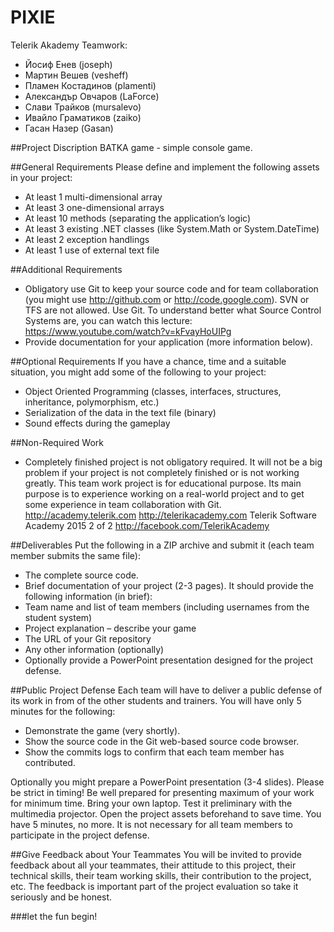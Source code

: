 # PIXIE
Telerik Akademy Teamwork:
- Йосиф Енев (joseph)
- Мартин Вешев (vesheff)
- Пламен Костадинов (plamenti)
- Александър Овчаров (LaForce)
- Слави Трайков (mursalevo)
- Ивайло Граматиков (zaiko)
- Гасан Назер (Gasan)

##Project Discription
BATKA game - simple console game.

##General Requirements
Please define and implement the following assets in your project:

- At least 1 multi-dimensional array
- At least 3 one-dimensional arrays
- At least 10 methods (separating the application’s logic)
- At least 3 existing .NET classes (like System.Math or System.DateTime)
- At least 2 exception handlings
- At least 1 use of external text file

##Additional Requirements
- Obligatory use Git to keep your source code and for team collaboration (you might use http://github.com or http://code.google.com). SVN or TFS are not allowed. Use Git. To understand better what Source Control Systems are, you can watch this lecture: https://www.youtube.com/watch?v=kFvayHoUIPg
- Provide documentation for your application (more information below).

##Optional Requirements
If you have a chance, time and a suitable situation, you might add some of the following to your project:

- Object Oriented Programming (classes, interfaces, structures, inheritance, polymorphism, etc.)
- Serialization of the data in the text file (binary)
- Sound effects during the gameplay

##Non-Required Work
- Completely finished project is not obligatory required. It will not be a big problem if your project is not completely finished or is not working greatly. This team work project is for educational purpose. Its main purpose is to experience working on a real-world project and to get some experience in team collaboration with Git. http://academy.telerik.com http://telerikacademy.com Telerik Software Academy 2015 2 of 2 http://facebook.com/TelerikAcademy

##Deliverables
Put the following in a ZIP archive and submit it (each team member submits the same file):
- The complete source code.
- Brief documentation of your project (2-3 pages). It should provide the following information (in brief):
- Team name and list of team members (including usernames from the student system)
- Project explanation – describe your game
- The URL of your Git repository
- Any other information (optionally)
- Optionally provide a PowerPoint presentation designed for the project defense.


##Public Project Defense
Each team will have to deliver a public defense of its work in from of the other students and trainers. You will have only 5 minutes for the following:

- Demonstrate the game (very shortly).
- Show the source code in the Git web-based source code browser.
- Show the commits logs to confirm that each team member has contributed.

Optionally you might prepare a PowerPoint presentation (3-4 slides). Please be strict in timing! Be well prepared for presenting maximum of your work for minimum time. Bring your own laptop. Test it preliminary with the multimedia projector. Open the project assets beforehand to save time. You have 5 minutes, no more. It is not necessary for all team members to participate in the project defense.

##Give Feedback about Your Teammates
You will be invited to provide feedback about all your teammates, their attitude to this project, their technical skills, their team working skills, their contribution to the project, etc. The feedback is important part of the project evaluation so take it seriously and be honest.

###let the fun begin!
